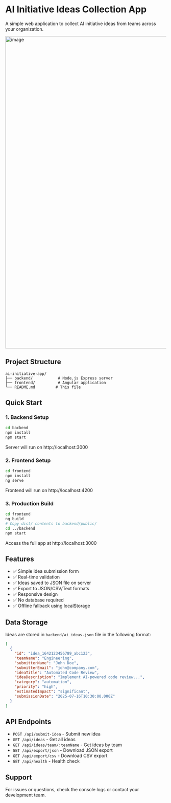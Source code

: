 # AI Initiative Ideas Collection App

A simple web application to collect AI initiative ideas from teams across your organization.

<img width="1796" height="977" alt="image" src="https://github.com/user-attachments/assets/17754b96-c536-468f-acb6-175203c3839b" />

## Project Structure

```
ai-initiative-app/
├── backend/           # Node.js Express server
├── frontend/          # Angular application
└── README.md         # This file
```

## Quick Start

### 1. Backend Setup
```bash
cd backend
npm install
npm start
```
Server will run on http://localhost:3000

### 2. Frontend Setup
```bash
cd frontend
npm install
ng serve
```
Frontend will run on http://localhost:4200

### 3. Production Build
```bash
cd frontend
ng build
# Copy dist/ contents to backend/public/
cd ../backend
npm start
```
Access the full app at http://localhost:3000

## Features

- ✅ Simple idea submission form
- ✅ Real-time validation
- ✅ Ideas saved to JSON file on server
- ✅ Export to JSON/CSV/Text formats
- ✅ Responsive design
- ✅ No database required
- ✅ Offline fallback using localStorage

## Data Storage

Ideas are stored in `backend/ai_ideas.json` file in the following format:
```json
[
  {
    "id": "idea_1642123456789_abc123",
    "teamName": "Engineering",
    "submitterName": "John Doe",
    "submitterEmail": "john@company.com",
    "ideaTitle": "Automated Code Review",
    "ideaDescription": "Implement AI-powered code review...",
    "category": "automation",
    "priority": "high",
    "estimatedImpact": "significant",
    "submissionDate": "2025-07-16T10:30:00.000Z"
  }
]
```

## API Endpoints

- `POST /api/submit-idea` - Submit new idea
- `GET /api/ideas` - Get all ideas
- `GET /api/ideas/team/:teamName` - Get ideas by team
- `GET /api/export/json` - Download JSON export
- `GET /api/export/csv` - Download CSV export
- `GET /api/health` - Health check

## Support

For issues or questions, check the console logs or contact your development team.
